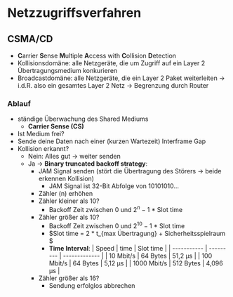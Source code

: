 # Netzzugriffsverfahren

## CSMA/CD

- **C**arrier **S**ense **M**ultiple **A**ccess with **C**ollision **D**etection
- Kollisionsdomäne: alle Netzgeräte, die um Zugriff auf ein Layer 2 Übertragungsmedium konkurieren
- Broadcastdomäne: alle Netzgeräte, die ein Layer 2 Paket weiterleiten -> i.d.R. also ein gesamtes Layer 2 Netz -> Begrenzung durch Router

### Ablauf

- ständige Überwachung des Shared Mediums
  - **Carrier Sense (CS)**
- Ist Medium frei?
- Sende deine Daten nach einer (kurzen Wartezeit) Interframe Gap
- Kollision erkannt?
  - Nein: Alles gut -> weiter senden
  - Ja -> **Binary truncated backoff strategy**:
    - JAM Signal senden (stört die Übertragung des Störers -> beide erkennen Kollision)
      - JAM Signal ist 32-Bit Abfolge von 10101010...
    - Zähler (n) erhöhen
    - Zähler kleiner als 10?
      - Backoff Zeit zwischen 0 und $2^{n} - 1$ * Slot time
    - Zähler größer als 10?
      - Backoff Zeit zwischen 0 und $2^{10} - 1$ * Slot time
      - $Slot time = 2 * t_{max Übertragung} + Sicherheitsspielraum $
      - **Time Interval**: 
        | Speed       |  time | Slot time |
        | ----------- | --------- | ------------- |
        | 10 Mbit/s   | 64 Bytes  | 51,2 µs       |
        | 100 Mbit/s  | 64 Bytes  | 5,12 µs       |
        | 1000 Mbit/s | 512 Bytes | 4,096 µs      |
    - Zähler größer als 16?
      - Sendung erfolglos abbrechen